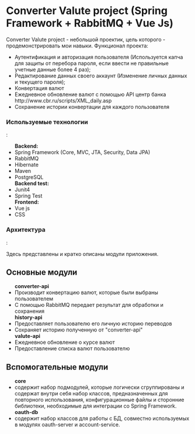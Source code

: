 <h1> Converter Valute project (Spring Framework + RabbitMQ + Vue Js)</h1>
<p> Converter Valute project - небольшой проектик, цель которого - продемонстрировать мои навыки. Функционал проекта:</p>
 <ul>
    <li> Аутентификация и авторизация пользователя (Используется капча для защиты от перебора пароля, если ввести не правильные учетные данные более 4 раз);</li>
    <li>Редактирование данных своего аккаунт (Изменение личных данных и текущего пароля);</li>
    <li>Конвертация валют</li>
    <li> Ежедневное обновление валют с помощью API центр банка  http://www.cbr.ru/scripts/XML_daily.asp</li>
    <li>Сохранение истории конвертации для каждого пользователя </li>
 </ul>
 
 
 <h3> Используемые технологии</h3>:
 <ul>
    <b>Backend:</b>
    <li>Spring Framework (Core, MVC, JTA, Security, Data JPA)</li>
    <li>RabbitMQ</li>
    <li>Hibernate</li>
    <li>Maven</li>
    <li>PostgreSQL</li>
    <b>Backend test:</b>
    <li>Junit4</li>
    <li>Spring Test</li>
    <b>Frontend:</b>
    <li>Vue js</li>
    <li>CSS</li>
 </ul>
 <h3> Архитектура</h3>:
  <p>Здесь представлены и кратко описаны модули приложения.</p>
  <h2>Основные модули</h2>
  <ul>
    <b>converter-api</b>
    <li>Производит конвертацию валют, которые были выбраны пользователем</li>
    <li>С помощью RabbitMQ передает результат для обработки и сохранения</li>
    <b>history-api</b>
    <li>Предоставляет пользователю его личную историю переводов</li>
    <li>Сохраняет историю полученную от "converter-api" </li>
    <b>valute-api</b>
    <li>Ежедневное обновление о курсе валют</li>
    <li>Предоставление списка валют пользователю</li>
  </ul> 
  <h2>Вспомогательные модули</h2>
  <ul>
    <b>core</b>
    <li> содержит набор подмодулей, которые логически сгруппированы и содержат внутри себя набор классов, предназначенных для повторного использования, конфигурационные файлы и сторонние библиотеки, необходимые для интеграции со Spring Framework.</li>
    <b>oauth-db</b>
    <li>содержит набор классов для работы с БД, совместно используемых в модулях oauth-server и account-service.</li>
  </ul> 